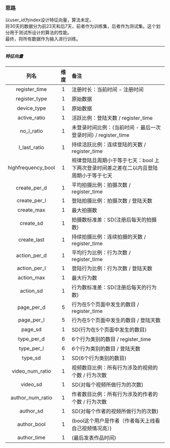 ### 思路

以user_id为index设计特征向量，算法未定。  
将30天的数据分为前23天和后7天，前者作为训练集，后者作为测试集。这个划分用于测试所设计的算法的性能。  
最终，将所有数据作为输入进行训练。

---

##### 特征向量

|列名|维度|备注|
|:-:|:-:|:-|
|register_time|1|注册时长：当前时间 - 注册时间|
|register_type|1|原始数据|
|device_type|1|原始数据|
|active_ratio|1|活跃比例：登陆天数 / register_time|
|no_l_ratio|1|未登录时间比例：(当前时间 - 最后一次登录时间) / register_time|
|l_last_ratio|1|持续活跃比例：连续登陆的天数 / register_time|
|highfrequency_bool|1|规律登陆且周期小于等于七天：bool 上下两次登录时间差之差在二以内且登陆周期小于等于七天|
|create_per_d|1|平均拍摄比例：拍摄次数 / register_time|
|create_per_l|1|登陆拍摄比例：拍摄次数 / 登陆天数|
|create_max|1|最大拍摄数
|create_sd|1|拍摄数标准差：SD(注册后每天的拍摄数)|
|create_last|1|持续拍摄比例：连续拍摄的天数 / register_time|
|action_per_d|1|平均行为比例：行为次数 / register_time|
|action_per_l|1|登陆行为比例：行为次数 / 登陆天数|
|action_max|1|最大行为数|
|action_sd|1|行为数标准差：SD(注册后每天的行为数)|
|page_per_d|5|行为在5个页面中发生的数目 / register_time|
|page_per_l|5|行为在5个页面中发生的数目 / 登陆天数|
|page_sd|1|SD(行为在5个页面中发生的数目)|
|type_per_d|6|6个行为类别的数目 / register_time|
|type_per_l|6|6个行为类别的数目 / 登陆天数|
|type_sd|1|SD(6个行为类别的数目)|
|video_num_ratio|1|视频数目比例：所有行为涉及的视频的个数 / 行为次数|
|video_sd|1|SD(对每个视频所做行为的次数)|
|author_num_ratio|1|作者数目比例：所有行为涉及的作者的个数 / 行为次数|
|author_sd|1|SD(对每个作者的视频所做行为的次数)|
|author_bool|1|(bool这个用户是作者（作者每天上线看自己视频情况高）)|
|author_time|1|(最后发表作品时间)|
